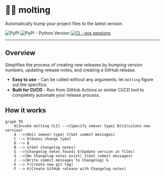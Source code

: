 # 🐍🐍 molting

Automatically bump your project files to the latest version.

![PyPI](https://img.shields.io/pypi/v/molting?color=%2316a34a)
![PyPI - Python Version](https://img.shields.io/pypi/pyversions/molting?color=%230fb882)
[![CI - nox sessions](https://github.com/lucasmelin/molting/actions/workflows/ci.yaml/badge.svg)](https://github.com/lucasmelin/molting/actions/workflows/ci.yaml)

---

## Overview

Simplifies the process of creating new releases by bumping version numbers, updating release notes, and creating a GitHub release.

- **Easy to use** - Can be called without any arguments; let `molting` figure out the specifics.
- **Built for CI/CD** - Run from GitHub Actions or similar CI/CD tool to completely automate your release process.

## How it works

```mermaid
graph TD
    A[Invoke molting CLI] -->|Specify semver type| B(Calculate new version)
    A -->|Omit semver type| C(Get commit messages)
    C --> D[Guess change type]
    D --> B
    B --> G(Get changelog notes)
    G -->|Changelog notes found| E(Update version in files)
    G -->|No Changelog notes exist| J(Get commit messages)
    J -->|Write commit messages to Changelog| G
    E --> F(Create new git tag)
    F --> K(Create GitHub release with Changelog notes)
```
